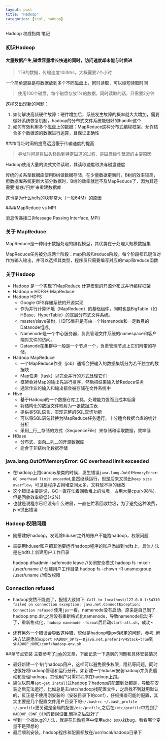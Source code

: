 ```yaml
---
layout: post
title: "Hadoop"
categories: [tool, hadoop]
---
```


Hadoop 权威指南 笔记

### 初识Hadoop

#### 大量数据产生,磁盘容量增长快速的同时，访问速度却未能与时俱进

>1TB的数据，传输速度100M/s，大概需要2个小时

一个简单思路是将数据放到多个不同磁盘上，同时读取，可以缩短读取时间

>使用100个磁盘，每个磁盘存放1%的数据，同时读取的话，只需要2分钟

这样又出现新的问题：

1. 如何解决高频硬件故障：硬件增加后，系统发生故障的概率就大大增加，需要做好系统恢复机制，hadoop的分布式文件系统能很好的handle这个
2. 如何有效利用多个磁盘上的数据：MapReduce这种分布式编程框架，允许结合多个数据源的数据进行运算，且保证正确性

####寻址时间的提高远远慢于传输速度的提高

> 寻址时间是将磁头移动到特定磁道的过程，是磁盘操作延迟的主要原因

Hadoop使用大量的流式文件读取，其读取速度取决与磁盘速度

传统的关系型数据库使用B树做数据存储，在少量数据更新时，B树的效率较高，但数据库系统更新大部分数据时，B树的效率就远不及MapReduce了，因为其还需要‘排序/归并’来重建数据库

这也是为什么hdfs的块非常大（一般64M）的原因

####MapReduce vs MPI

消息传递接口(Message Passing Interface, MPI)

### 关于 MapReduce

MapReduce是一种用于数据处理的编程模型，其优势在于处理大规模数据集

MapReduce任务被分成两个阶段：map阶段和reduce阶段。每个阶段都已键值对作为输入输出，并可以选择其类型，程序员只需要编写对应的map和reduce函数

### 关于Hadoop
* Hadoop 是一个实现了MapReduce 计算模型的开源分布式并行编程框架
* Hadoop = HDFS+ MapReduce
* Hadoop HDFS
  * Google GFS存储系统的开源实现
  * 作为并行计算环境（MapReduce）的基础组件，同时也是BigTable（如HBase、HyperTable）的底层分布式文件系统。
  * master/slave架构，HDFS集群是有由一个Namenode和一定数目的Datanode组成。
  * Namenode是一个中心服务器，负责管理文件系统的namespace和客户端对文件的访问。
  * Datanode在集群中一般是一个节点一个，负责管理节点上它们附带的存储。
* Hadoop MapReduce
  * 一个MapReduce作业（job）通常会把输入的数据集切分为若干独立的数据块
  * Map任务（task）以完全并行的方式处理它们
  * 框架会对Map的输出先进行排序，然后把结果输入给Reduce任务
  * 通常作业的输入和输出都会被存储在文件系统中
* Hive
  * 基于Hadoop的一个数据仓库工具，处理能力强而且成本低廉 
  * 将结构化的数据文件映射为一张数据库表
  * 提供类SQL语言，实现完整的SQL查询功能
  * 可以将SQL语句转换为MapReduce任务运行，十分适合数据仓库的统计分析
  * 采用__行__存储的方式（SequenceFile）来存储和读取数据，效率低
* HBase
  * 分布式、面向__列__的开源数据库
  * 适合于非结构化数据存储

### java.lang.OutOfMemoryError: GC overhead limit exceeded
  * 在hadoop上跑canopy聚类的时候，发生错误`java.lang.OutOfMemoryError: GC overhead limit exceeded`,虽然继续运行，但是后来又抛出`heap size overflow`，可见是程序占用堆空间太多，又释放不掉的缘故
  * 这个错误主要是说，GC一直在忙着回收堆上的垃圾，占用大量cpu(>98%)，但是回收效率极低(<2%)
  * 也就是说程序已经没有什么进展，一直在忙着回收垃圾，为了避免这种浪费，jvm抛出错误

### Hadoop 权限问题
  * 刚搭建好hadoop，发现除hduser之外的账户不能跑hadoop，权限问题
  * 需要用hduser账户把其他要运行hadoop程序的账户添加到hdfs上，具体方法是在hdfs上新建用户工作目录
    
    hadoop dfsadmin -safemode leave //关闭安全模式
    hadoop fs -mkdir /user/uname // 创建用户工作目录
    hadoop fs -chown -R uname:group /user/uname //修改权限

### Connection refused 
* hadoop突然不能跑了，报错大致如下:
`Call to localhost/127.0.0.1:54310 failed on connection exception: java.net.ConnectException: Connection refused`
使用`jps`一看，namenode没有启动，原来是自己删了hadoop.tmp.dir,之后没有重新格式化namenode，导致namenode启动不了，重新格式化，`hadoop namenode -format`后启动`start-all.sh`，成功~

* 还有另外一个错误会导致这种错，貌似是hadoop和ipv6绑定的问题，[参考](http://stackoverflow.com/questions/8501781/errors-while-running-hadoop), 解决方法是添加`export HADOOP_OPTS=-Djava.net.preferIPv4Stack=true`到`$HADOOP_HOME/conf/hadoop-env.sh`


##单节点安装
主要参考了[link](http://www.michael-noll.com/tutorials/running-hadoop-on-ubuntu-linux-single-node-cluster/)的文章，下面记录一下遇到的问题和具体安装情况
 
  * 最好新建一个专门hadoop用户，这样可以避免很多权限，隐私等问题，同时也很好将hadoop管理和运行分开，如新建一个hduser安装hadoop并负责启动和管理hadoop，其他用户只需将程序在hadoop上跑。
  * 貌似以前用`apt-get install`过hadoop？hadoop的配置到处都是，导致在安装之后无法运行，比如总是去/etc/hadoop找配置文件，之后找不到就用默认的，反正是不使用刚安装的（安装目录下的conf），仔细排查可能的配置，其实主要是几个配置文件用户目录下的`~/.bashrc ~/.bash_profile ~/.profile`更关键是全局的配置`/etc/profile`,之后在`/etc/profile`中找到了`HADOOP_CONF_DIR`的错误设置,删掉之后就好了
  * 学到一个找bug的方法，就是在启动程序中使用`echo $XXX`找bug，看看哪个变量不是预想的
  * 最后顺利安装，hadoop程序和配置都放在/usr/local/hadoop目录下
